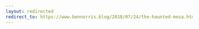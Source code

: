 ```yaml
---
layout: redirected
redirect_to: https://www.bennorris.blog/2018/07/24/the-haunted-mesa.html
---
```

